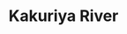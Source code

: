 ---
title: "Kakuriya River"
title_bn: "কাকুড়িয়া নদী"
description: "It started from te Mogra River in Fulpur Mymensingh and headed toward East before falling again in the same river."
---